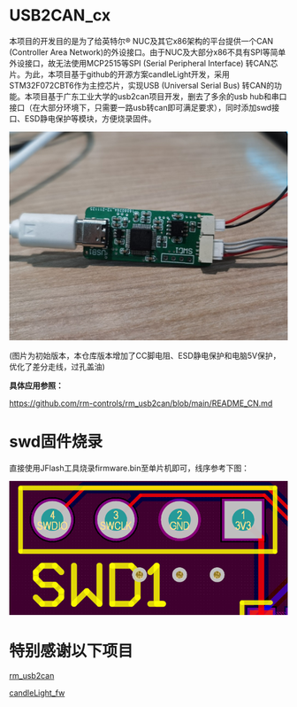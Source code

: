 # USB2CAN_cx
本项目的开发目的是为了给英特尔® NUC及其它x86架构的平台提供一个CAN (Controller Area Network)的外设接口。由于NUC及大部分x86不具有SPI等简单外设接口，故无法使用MCP2515等SPI (Serial Peripheral Interface) 转CAN芯片。为此，本项目基于github的开源方案candleLight开发，采用STM32F072CBT6作为主控芯片，实现USB (Universal Serial Bus) 转CAN的功能。本项目基于广东工业大学的usb2can项目开发，删去了多余的usb hub和串口接口（在大部分环境下，只需要一路usb转can即可满足要求），同时添加swd接口、ESD静电保护等模块，方便烧录固件。

![image](https://github.com/cxnaive/USB2CAN_cx/blob/master/pics/img.jpg)

(图片为初始版本，本仓库版本增加了CC脚电阻、ESD静电保护和电脑5V保护，优化了差分走线，过孔盖油)


**具体应用参照：**

https://github.com/rm-controls/rm_usb2can/blob/main/README_CN.md
# swd固件烧录
直接使用JFlash工具烧录firmware.bin至单片机即可，线序参考下图：

![image](https://github.com/cxnaive/USB2CAN_cx/blob/master/pics/swd.png)

# 特别感谢以下项目
[rm_usb2can](https://github.com/rm-controls/rm_usb2can)

[candleLight_fw](https://github.com/candle-usb/candleLight_fw)